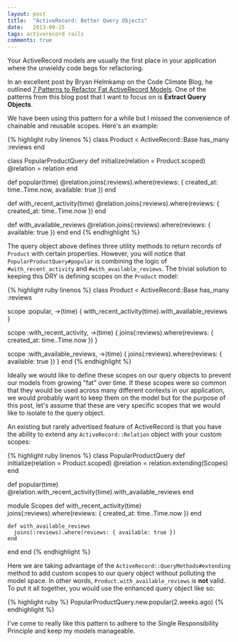 ```yaml
---
layout: post
title:  "ActiveRecord: Better Query Objects"
date:   2013-09-15
tags: activerecord rails
comments: true
---
```


Your ActiveRecord models are usually the first place in your application where the unwieldy code begs for refactoring.

In an excellent post by Bryan Helmkamp on the Code Climate Blog, he outlined
[7 Patterns to Refactor Fat ActiveRecord Models][code-climate-blog]. One of the patterns from this blog post that I want
to focus on is **Extract Query Objects**.

We have been using this pattern for a while but I missed the convenience of chainable and reusable scopes. Here's an
example:

{% highlight ruby linenos %}
class Product < ActiveRecord::Base
  has_many :reviews
end

class PopularProductQuery
  def initialize(relation = Product.scoped)
    @relation = relation
  end

  def popular(time)
    @relation.joins(:reviews).where(reviews: { created_at: time..Time.now,
                                               available: true })
  end

  def with_recent_activity(time)
    @relation.joins(:reviews).where(reviews: { created_at: time..Time.now })
  end

  def with_available_reviews
    @relation.joins(:reviews).where(reviews: { available: true })
  end
end
{% endhighlight %}

The query object above defines three utility methods to return records of `Product` with certain properties. However,
you will notice that `PopularProductQuery#popular` is combining the logic of `#with_recent_activity` and
`#with_available_reviews`. The trivial solution to keeping this DRY is defining scopes on the `Product` model:

{% highlight ruby linenos %}
class Product < ActiveRecord::Base
  has_many :reviews

  scope :popular, ->(time) {
    with_recent_activity(time).with_available_reviews
  }

  scope :with_recent_activity, ->(time) {
    joins(:reviews).where(reviews: { created_at: time..Time.now })
  }

  scope :with_available_reviews, ->(time) {
    joins(:reviews).where(reviews: { available: true })
  }
end
{% endhighlight %}

Ideally we would like to define these scopes on our query objects to prevent our models from growing "fat" over time. If
these scopes were so common that they would be used across many different contexts in our application, we would probably
want to keep them on the model but for the purpose of this post, let's assume that these are very specific scopes that
we would like to isolate to the query object.

An existing but rarely advertised feature of ActiveRecord is that you have the ability to extend any `ActiveRecord::Relation`
object with your custom scopes:

{% highlight ruby linenos %}
class PopularProductQuery
  def initialize(relation = Product.scoped)
    @relation = relation.extending(Scopes)
  end

  def popular(time)
    @relation.with_recent_activity(time).with_available_reviews
  end

  module Scopes
    def with_recent_activity(time)
      joins(:reviews).where(reviews: { created_at: time..Time.now })
    end

    def with_available_reviews
      joins(:reviews).where(reviews: { available: true })
    end
  end
end
{% endhighlight %}

Here we are taking advantage of the `ActiveRecord::QueryMethods#extending` method to add custom scopes to our query object
without polluting the model space. In other words, `Product.with_available_reviews` is **not** valid. To put it all
together, you would use the enhanced query object like so:

{% highlight ruby %}
PopularProductQuery.new.popular(2.weeks.ago)
{% endhighlight %}

I've come to really like this pattern to adhere to the Single Responsibility Principle and keep my models manageable.

[code-climate-blog]: http://blog.codeclimate.com/blog/2012/10/17/7-ways-to-decompose-fat-activerecord-models/